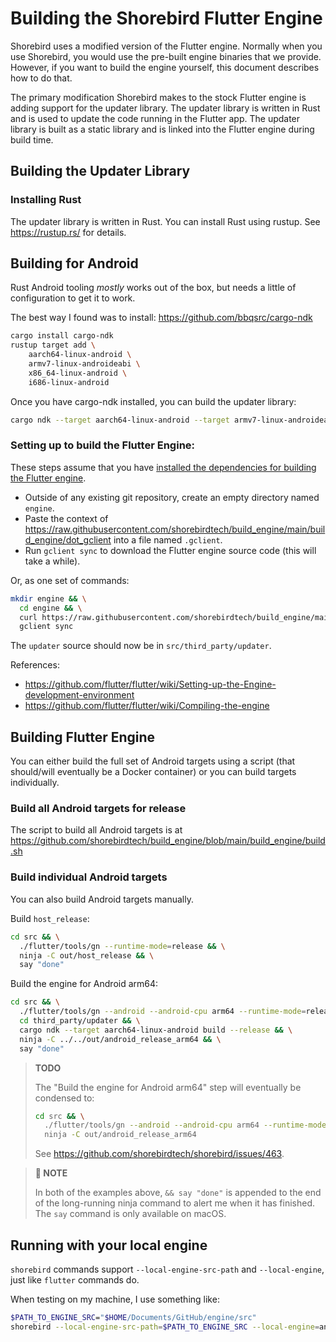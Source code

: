 # Building the Shorebird Flutter Engine

Shorebird uses a modified version of the Flutter engine.  Normally
when you use Shorebird, you would use the pre-built engine binaries
that we provide.  However, if you want to build the engine yourself,
this document describes how to do that.

The primary modification Shorebird makes to the stock Flutter engine
is adding support for the updater library.  The updater library is
written in Rust and is used to update the code running in the Flutter
app.  The updater library is built as a static library and is linked
into the Flutter engine during build time.

## Building the Updater Library

### Installing Rust

The updater library is written in Rust.  You can install Rust using
rustup.  See https://rustup.rs/ for details.

## Building for Android

Rust Android tooling *mostly* works out of the box, but needs a little
of configuration to get it to work.

The best way I found was to install:
https://github.com/bbqsrc/cargo-ndk

```bash
cargo install cargo-ndk
rustup target add \
    aarch64-linux-android \
    armv7-linux-androideabi \
    x86_64-linux-android \
    i686-linux-android
```

Once you have cargo-ndk installed, you can build the updater library:

```bash
cargo ndk --target aarch64-linux-android --target armv7-linux-androideabi build --release
```

### Setting up to build the Flutter Engine:

These steps assume that you have [installed the dependencies for building the Flutter engine](https://github.com/flutter/flutter/wiki/Setting-up-the-Engine-development-environment#getting-dependencies).

- Outside of any existing git repository, create an empty directory named `engine`.
- Paste the context of https://raw.githubusercontent.com/shorebirdtech/build_engine/main/build_engine/dot_gclient into a file named `.gclient`.
- Run `gclient sync` to download the Flutter engine source code (this will take a while).

Or, as one set of commands:

```bash
mkdir engine && \
  cd engine && \
  curl https://raw.githubusercontent.com/shorebirdtech/build_engine/main/build_engine/dot_gclient > .gclient && \
  gclient sync
```

The `updater` source should now be in `src/third_party/updater`.

References:
- https://github.com/flutter/flutter/wiki/Setting-up-the-Engine-development-environment
- https://github.com/flutter/flutter/wiki/Compiling-the-engine

## Building Flutter Engine

You can either build the full set of Android targets using a script (that
should/will eventually be a Docker container) or you can build targets
individually.

### Build all Android targets for release
The script to build all Android targets is at
https://github.com/shorebirdtech/build_engine/blob/main/build_engine/build.sh

### Build individual Android targets
You can also build Android targets manually.

Build `host_release`:

```bash
cd src && \
  ./flutter/tools/gn --runtime-mode=release && \
  ninja -C out/host_release && \
  say "done"
```

Build the engine for Android arm64:

```bash
cd src && \
  ./flutter/tools/gn --android --android-cpu arm64 --runtime-mode=release && \
  cd third_party/updater && \
  cargo ndk --target aarch64-linux-android build --release && \
  ninja -C ../../out/android_release_arm64 && \
  say "done"
```

> **TODO**
> 
> The "Build the engine for Android arm64" step will eventually be condensed to:
> ```bash
> cd src && \
>   ./flutter/tools/gn --android --android-cpu arm64 --runtime-mode=release && \
>   ninja -C out/android_release_arm64
> ```
> See https://github.com/shorebirdtech/shorebird/issues/463.

> **📝 NOTE**
> 
> In both of the examples above, `&& say "done"` is appended to the end of the
> long-running ninja command to alert me when it has finished. The `say` command
> is only available on macOS.

## Running with your local engine

`shorebird` commands support `--local-engine-src-path` and `--local-engine`,
just like `flutter` commands do.

When testing on my machine, I use something like:

```bash
$PATH_TO_ENGINE_SRC="$HOME/Documents/GitHub/engine/src"
shorebird --local-engine-src-path=$PATH_TO_ENGINE_SRC --local-engine=android_release_arm64 run
```
